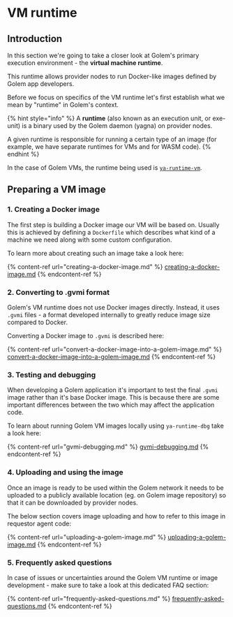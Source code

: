 # VM runtime

## Introduction

In this section we're going to take a closer look at Golem's primary execution environment - the **virtual machine runtime**.

This runtime allows provider nodes to run Docker-like images defined by Golem app developers.

Before we focus on specifics of the VM runtime let's first establish what we mean by "runtime" in Golem's context.

{% hint style="info" %}
A **runtime** (also known as an execution unit, or exe-unit) is a binary used by the Golem daemon (yagna) on provider nodes.

A given runtime is responsible for running a certain type of an image (for example, we have separate runtimes for VMs and for WASM code).
{% endhint %}

In the case of Golem VMs, the runtime being used is [`ya-runtime-vm`](https://github.com/golemfactory/ya-runtime-vm).

## Preparing a VM image

### 1. Creating a Docker image

The first step is building a Docker image our VM will be based on. Usually this is achieved by defining a `Dockerfile` which describes what kind of a machine we need along with some custom configuration.

To learn more about creating such an image take a look here:

{% content-ref url="creating-a-docker-image.md" %}
[creating-a-docker-image.md](creating-a-docker-image.md)
{% endcontent-ref %}

### 2. Converting to .gvmi format

Golem's VM runtime does not use Docker images directly. Instead, it uses `.gvmi` files - a format developed internally to greatly reduce image size compared to Docker.

Converting a Docker image to `.gvmi` is described here:

{% content-ref url="convert-a-docker-image-into-a-golem-image.md" %}
[convert-a-docker-image-into-a-golem-image.md](convert-a-docker-image-into-a-golem-image.md)
{% endcontent-ref %}

### 3. Testing and debugging

When developing a Golem application it's important to test the final `.gvmi` image rather than it's base Docker image. This is because there are some important differences between the two which may affect the application code.

To learn about running Golem VM images locally using `ya-runtime-dbg` take a look here:

{% content-ref url="gvmi-debugging.md" %}
[gvmi-debugging.md](gvmi-debugging.md)
{% endcontent-ref %}

### 4. Uploading and using the image

Once an image is ready to be used within the Golem network it needs to be uploaded to a publicly available location (eg. on Golem image repository) so that it can be downloaded by provider nodes.

The below section covers image uploading and how to refer to this image in requestor agent code:

{% content-ref url="uploading-a-golem-image.md" %}
[uploading-a-golem-image.md](uploading-a-golem-image.md)
{% endcontent-ref %}

### 5. Frequently asked questions

In case of issues or uncertainties around the Golem VM runtime or image development - make sure to take a look at this dedicated FAQ section:

{% content-ref url="frequently-asked-questions.md" %}
[frequently-asked-questions.md](frequently-asked-questions.md)
{% endcontent-ref %}
